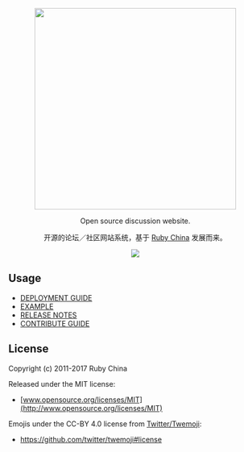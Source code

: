 <p align="center">
  <img src="https://homeland.ruby-china.org/images/text-logo.svg" width="400" />
  <p align="center">Open source discussion website.</p>
  <p align="center">开源的论坛／社区网站系统，基于 <a href="https://ruby-china.org">Ruby China</a> 发展而来。</p>
  <p align="center">
    <a href="https://github.com/ruby-china/homeland/actions">
      <img src="https://github.com/ruby-china/homeland/workflows/Test/badge.svg" />
    </a>
  </p>
</p>

## Usage

- [DEPLOYMENT GUIDE](https://homeland.ruby-china.org)
- [EXAMPLE](https://homeland.ruby-china.org/expo)
- [RELEASE NOTES](https://github.com/ruby-china/homeland/releases)
- [CONTRIBUTE GUIDE](https://github.com/ruby-china/homeland/blob/master/CONTRIBUTE.md)

## License

Copyright (c) 2011-2017 Ruby China

Released under the MIT license:

- [www.opensource.org/licenses/MIT](http://www.opensource.org/licenses/MIT)

Emojis under the CC-BY 4.0 license from [Twitter/Twemoji][twemoji]:

- https://github.com/twitter/twemoji#license

[twemoji]: https://github.com/twitter/twemoji
